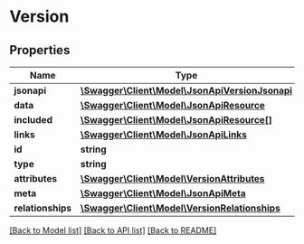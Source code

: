 # Version

## Properties
Name | Type | Description | Notes
------------ | ------------- | ------------- | -------------
**jsonapi** | [**\Swagger\Client\Model\JsonApiVersionJsonapi**](JsonApiVersionJsonapi.md) |  | [optional] 
**data** | [**\Swagger\Client\Model\JsonApiResource**](JsonApiResource.md) |  | 
**included** | [**\Swagger\Client\Model\JsonApiResource[]**](JsonApiResource.md) |  | [optional] 
**links** | [**\Swagger\Client\Model\JsonApiLinks**](JsonApiLinks.md) |  | 
**id** | **string** | resource id | 
**type** | **string** |  | 
**attributes** | [**\Swagger\Client\Model\VersionAttributes**](VersionAttributes.md) |  | [optional] 
**meta** | [**\Swagger\Client\Model\JsonApiMeta**](JsonApiMeta.md) |  | [optional] 
**relationships** | [**\Swagger\Client\Model\VersionRelationships**](VersionRelationships.md) |  | [optional] 

[[Back to Model list]](../README.md#documentation-for-models) [[Back to API list]](../README.md#documentation-for-api-endpoints) [[Back to README]](../README.md)


